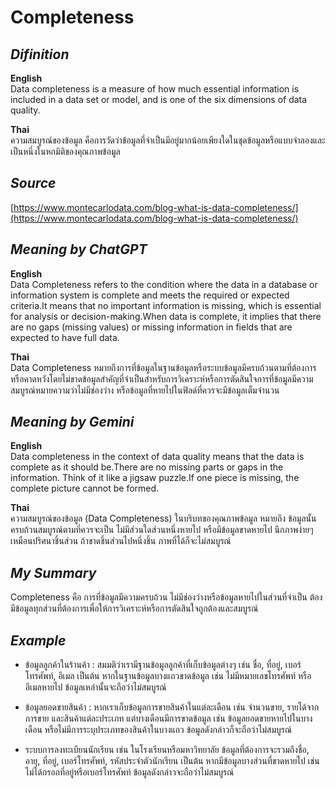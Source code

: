 # Completeness

*Difinition*
---
**English**  
Data completeness is a measure of how much essential information is included in a data set or model, and is one of the six dimensions of data quality.

**Thai**  
ความสมบูรณ์ของข้อมูล คือการวัดว่าข้อมูลที่จำเป็นมีอยู่มากน้อยเพียงใดในชุดข้อมูลหรือแบบจำลองและเป็นหนึ่งในหกมิติของคุณภาพข้อมูล

*Source*
---
[https://www.montecarlodata.com/blog-what-is-data-completeness/](https://www.montecarlodata.com/blog-what-is-data-completeness/)  


*Meaning by ChatGPT*
---
**English**  
Data Completeness refers to the condition where the data in a database or information system is complete and meets the required or expected criteria.It means that no important information is missing, which is essential for analysis or decision-making.When data is complete, it implies that there are no gaps (missing values) or missing information in fields that are expected to have full data.


**Thai**  
Data Completeness หมายถึงการที่ข้อมูลในฐานข้อมูลหรือระบบข้อมูลมีครบถ้วนตามที่ต้องการหรือคาดหวังโดยไม่ขาดข้อมูลสำคัญที่จำเป็นสำหรับการวิเคราะห์หรือการตัดสินใจการที่ข้อมูลมีความสมบูรณ์หมายความว่าไม่มีช่องว่าง  หรือข้อมูลที่หายไปในฟิลด์ที่ควรจะมีข้อมูลเต็มจำนวน

*Meaning by Gemini*
---
**English**  
Data completeness in the context of data quality means that the data is complete as it should be.There are no missing parts or gaps in the information. Think of it like a jigsaw puzzle.If one piece is missing, the complete picture cannot be formed.


**Thai**  
ความสมบูรณ์ของข้อมูล (Data Completeness) ในบริบทของคุณภาพข้อมูล หมายถึง ข้อมูลนั้นครบถ้วนสมบูรณ์ตามที่ควรจะเป็น ไม่มีส่วนใดส่วนหนึ่งหายไป หรือมีข้อมูลขาดหายไป นึกภาพง่ายๆ เหมือนปริศนาชิ้นส่วน ถ้าขาดชิ้นส่วนไปหนึ่งชิ้น ภาพที่ได้ก็จะไม่สมบูรณ์

*My Summary*
---
Completeness คือ การที่ข้อมูลมีความครบถ้วน ไม่มีช่องว่างหรือข้อมูลหายไปในส่วนที่จำเป็น ต้องมีข้อมูลทุกส่วนที่ต้องการเพื่อให้การวิเคราะห์หรือการตัดสินใจถูกต้องและสมบูรณ์

*Example*
---
- ข้อมูลลูกค้าในร้านค้า : สมมติว่าเรามีฐานข้อมูลลูกค้าที่เก็บข้อมูลต่างๆ เช่น ชื่อ, ที่อยู่, เบอร์โทรศัพท์, อีเมล เป็นต้น หากในฐานข้อมูลบางแถวขาดข้อมูล เช่น ไม่มีหมายเลขโทรศัพท์ หรืออีเมลหายไป ข้อมูลเหล่านั้นจะถือว่าไม่สมบูรณ์


- ข้อมูลยอดขายสินค้า : หากเราเก็บข้อมูลการขายสินค้าในแต่ละเดือน เช่น จำนวนขาย, รายได้จากการขาย และสินค้าแต่ละประเภท แต่บางเดือนมีการขาดข้อมูล เช่น ข้อมูลยอดขายหายไปในบางเดือน หรือไม่มีการระบุประเภทของสินค้าในบางแถว ข้อมูลดังกล่าวก็จะถือว่าไม่สมบูรณ์  


- ระบบการลงทะเบียนนักเรียน เช่น ในโรงเรียนหรือมหาวิทยาลัย ข้อมูลที่ต้องการจะรวมถึงชื่อ, อายุ, ที่อยู่, เบอร์โทรศัพท์, รหัสประจำตัวนักเรียน เป็นต้น หากมีข้อมูลบางส่วนที่ขาดหายไป เช่น ไม่ได้กรอกที่อยู่หรือเบอร์โทรศัพท์ ข้อมูลดังกล่าวจะถือว่าไม่สมบูรณ์  
